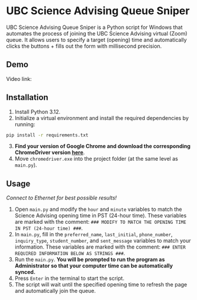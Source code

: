 # UBC Science Advising Queue Sniper

UBC Science Advising Queue Sniper is a Python script for Windows that automates the process of joining the UBC Science Advising virtual (Zoom) queue. It allows users to specify a target (opening) time and automatically clicks the buttons + fills out the form with millisecond precision.

## Demo

Video link: 

## Installation

1. Install Python 3.12.
2. Initialize a virtual environment and install the required dependencies by running:
```bash
pip install -r requirements.txt
```
3. **Find your version of Google Chrome and download the corresponding ChromeDriver version [here](https://googlechromelabs.github.io/chrome-for-testing/)**. 
4. Move `chromedriver.exe` into the project folder (at the same level as `main.py`).

## Usage

*Connect to Ethernet for best possible results!*
1. Open `main.py` and modify the `hour` and `minute` variables to match the Science Advising opening time in PST (24-hour time). These variables are marked with the comment: `### MODIFY TO MATCH THE OPENING TIME IN PST (24-hour time) ###`.
2. In `main.py`, fill in the `preferred_name`, `last_initial`, `phone_number`, `inquiry_type`, `student_number`, and `sent_message` variables to match your information. These variables are marked with the comment: `### ENTER REQUIRED INFORMATION BELOW AS STRINGS ###`.
3. Run the `main.py`. **You will be prompted to run the program as Administrator so that your computer time can be automatically synced.**
4. Press `Enter` in the terminal to start the script.
5. The script will wait until the specified opening time to refresh the page and automatically join the queue.